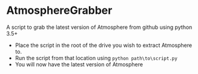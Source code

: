 # AtmosphereGrabber
A script to grab the latest version of Atmosphere from github using python 3.5+

 - Place the script in the root of the drive you wish to extract Atmosphere to.
 - Run the script from that location using `python path\to\script.py`
 - You will now have the latest version of Atmosphere
